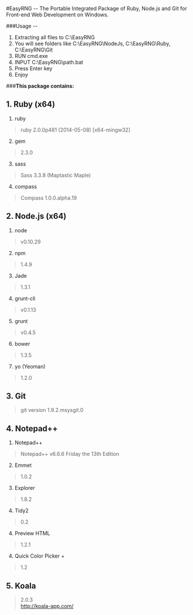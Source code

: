 #EasyRNG -- The Portable Integrated Package of Ruby, Node.js and Git for Front-end Web Development on Windows.  


###Usage -- 
1. Extracting all files to C:\EasyRNG
2. You will see folders like C:\EasyRNG\NodeJs, C:\EasyRNG\Ruby, C:\EasyRNG\Git
3. RUN cmd.exe
4. INPUT C:\EasyRNG\path.bat
5. Press Enter key
6. Enjoy  


###**This package contains:**  

## 1. Ruby (x64)
1. ruby
> ruby 2.0.0p481 (2014-05-08) [x64-mingw32]     

2. gem
> 2.3.0

3. sass
> Sass 3.3.8 (Maptastic Maple)

4. compass
> Compass 1.0.0.alpha.19




## 2. Node.js (x64)
1. node
> v0.10.29

2. npm
> 1.4.9

3. Jade  
> 1.3.1

4. grunt-cli
> v0.1.13  

5. grunt
> v0.4.5

6. bower
> 1.3.5

7. yo (Yeoman)
> 1.2.0

## 3. Git
> git version 1.9.2.msysgit.0

## 4. Notepad++ 

1. Notepad++ 
> Notepad++ v6.6.6 Friday the 13th Edition

2. Emmet 
> 1.0.2

3. Explorer 
> 1.8.2

4. Tidy2 
> 0.2

4. Preview HTML 
> 1.2.1

4. Quick Color Picker + 
> 1.2

## 5. Koala
> 2.0.3  
> http://koala-app.com/
